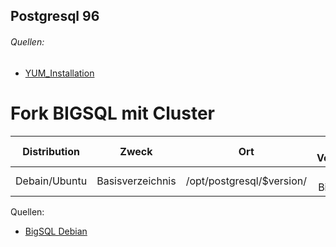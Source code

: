 ## Postgresql 96
###### Quellen: 
* [YUM_Installation](https://wiki.postgresql.org/wiki/YUM_Installation)

# Fork BIGSQL mit Cluster

|Distribution|Zweck|Ort| Psql Version|
| :---: | :---: | :---: | :---: |
|Debain/Ubuntu|Basisverzeichnis|/opt/postgresql/$version/|9 BigSQL|

Quellen:
* [BigSQL Debian](https://www.bigsql.org/docs/deb.jsp)
